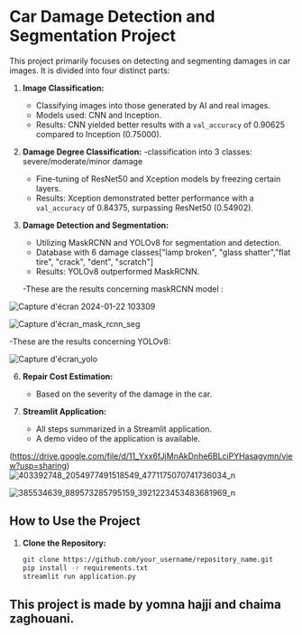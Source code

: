 # Car Damage Detection and Segmentation Project

This project primarily focuses on detecting and segmenting damages in car images. It is divided into four distinct parts:

1. **Image Classification:**
   - Classifying images into those generated by AI and real images.
   - Models used: CNN and Inception.
   - Results: CNN yielded better results with a `val_accuracy` of 0.90625 compared to Inception (0.75000).

2. **Damage Degree Classification:**
   -classification into 3 classes: severe/moderate/minor damage 
   - Fine-tuning of ResNet50 and Xception models by freezing certain layers.
   - Results: Xception demonstrated better performance with a `val_accuracy` of 0.84375, surpassing ResNet50 (0.54902).

4. **Damage Detection and Segmentation:**
   - Utilizing MaskRCNN and YOLOv8 for segmentation and detection.
   - Database with 6 damage classes["lamp broken", "glass shatter","flat tire", "crack", "dent", "scratch"] 
   - Results: YOLOv8 outperformed MaskRCNN.
   
   -These are the results concerning maskRCNN model :
   
![Capture d'écran 2024-01-22 103309](https://github.com/yomna99/CarDamageAssessment/assets/114284730/a6020c92-3e25-428e-a2b0-33a9c3a3947e)

![Capture d'écran_mask_rcnn_seg](https://github.com/yomna99/CarDamageAssessment/assets/114284730/09d3ec55-f63d-4a5b-9bd8-e475958afa69)

-These are the results concerning YOLOv8:

![Capture d'écran_yolo](https://github.com/yomna99/CarDamageAssessment/assets/114284730/2741d4c0-827c-4eba-841d-49b32d68042f)








     

6. **Repair Cost Estimation:**
   - Based on the severity of the damage in the car.

7. **Streamlit Application:**
   - All steps summarized in a Streamlit application.
   - A demo video of the application is available.

 (https://drive.google.com/file/d/11_Yxx6fJjMnAkDnhe6BLciPYHasagymn/view?usp=sharing)
![403392748_2054977491518549_4771175070741736034_n](https://github.com/yomna99/CarDamageAssessment/assets/114284730/97db5dcd-a4c5-40a4-9b61-81f8008cbbd2)

![385534639_889573285795159_3921223453483681969_n](https://github.com/yomna99/CarDamageAssessment/assets/114284730/236917a2-71c1-495f-82f1-53869604fe7f)





   

## How to Use the Project

1. **Clone the Repository:**
   ```bash
   git clone https://github.com/your_username/repository_name.git
   pip install -r requirements.txt
   streamlit run application.py

## This project is made by yomna hajji and chaima zaghouani.
